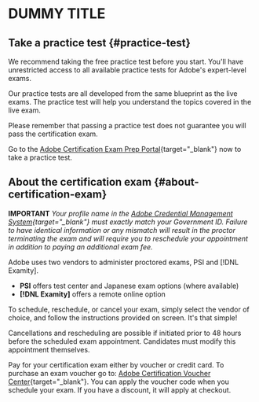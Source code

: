 # DUMMY TITLE

## Take a practice test {#practice-test}

We recommend taking the free practice test before you start. You'll have unrestricted access to all available practice tests for Adobe's expert-level exams.

Our practice tests are all developed from the same blueprint as the live exams. The practice test will help you understand the topics covered in the live exam.

Please remember that passing a practice test does not guarantee you will pass the certification exam.

Go to the [Adobe Certification Exam Prep Portal](https://www.certmetrics.com/adobe/candidate/gmetrix_sso.aspx){target="_blank"} now to take a practice test.

## About the certification exam {#about-certification-exam}

**IMPORTANT** *Your profile name in the [Adobe Credential Management System](https://www.certmetrics.com/adobe){target="_blank"} must exactly match your Government ID. Failure to have identical information or any mismatch will result in the proctor terminating the exam and will require you to reschedule your appointment in addition to paying an additional exam fee.*

Adobe uses two vendors to administer proctored exams, PSI and [!DNL Examity]. 

* **PSI** offers test center and Japanese exam options (where available) 
* **[!DNL Examity]** offers a remote online option

To schedule, reschedule, or cancel your exam, simply select the vendor of choice, and follow the instructions provided on screen. It's that simple!

Cancellations and rescheduling are possible if initiated prior to 48 hours before the scheduled exam appointment. Candidates must modify this appointment themselves.

Pay for your certification exam either by voucher or credit card. To purchase an exam voucher go to: [Adobe Certification Voucher Center](https://market.xvoucher.com/adobe/global){target="_blank"}. You can apply the voucher code when you schedule your exam. If you have a discount, it will apply at checkout.
